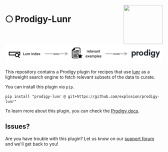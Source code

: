 <a href="https://explosion.ai"><img src="https://explosion.ai/assets/img/logo.svg" width="125" height="125" align="right" /></a>

# 🌕 Prodigy-Lunr

![](images/approach.png)

This repository contains a Prodigy plugin for recipes that use [lunr](https://lunr.readthedocs.io/en/latest/) as a lightweight search engine to fetch relevant subsets of the data to curate. 

You can install this plugin via `pip`. 

```
pip install "prodigy-lunr @ git+https://github.com/explosion/prodigy-lunr"
```

To learn more about this plugin, you can check the [Prodigy docs](https://prodi.gy/docs/plugins/#lunr).

## Issues? 

Are you have trouble with this plugin? Let us know on our [support forum](https://support.prodi.gy/) and we'll get back to you! 
